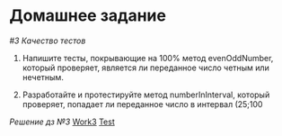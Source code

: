# Домашнее задание
*#3 Качество тестов*
1. Напишите тесты, покрывающие на 100% метод evenOddNumber, который проверяет, является ли переданное число четным или нечетным.
 

2. Разработайте и протестируйте метод numberInInterval, который проверяет, попадает ли переданное число в интервал (25;100

  *Решение дз №3*
  [Work3](src/seminars/first/hw)
    [Test](Test/seminars/first/hw)

